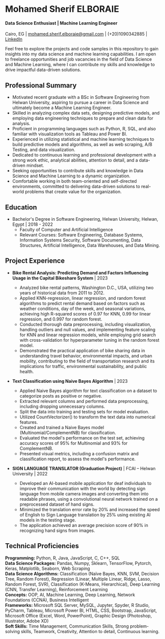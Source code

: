 # Mohamed Sherif ELBORAIE

#### Data Science Enthusiast | Machine Learning Engineer

Cairo, EG | mohamed.sherif.elboraie@gmail.com | (+20)1090342885 | [LinkedIn](https://www.linkedin.com/in/mohamed-sherif-elboraie/) 

Feel free to explore the projects and code samples in this repository to gain insights into my data science and machine learning capabilities.
I am open to freelance opportunities and job vacancies in the field of Data Science and Machine Learning, where I can contribute my skills and knowledge to drive impactful data-driven solutions.


## Professional Summary

- Motivated recent graduate with a BSc in Software Engineering from Helwan University, aspiring to pursue a career in Data Science and ultimately become a Machine Learning Engineer.
- Skilled in analyzing complex data sets, designing predictive models, and employing data engineering techniques to prepare and clean data for analysis. 
- Proficient in programming languages such as Python, R, SQL, and also familiar with visualization tools as Tableau and Power BI.
- Experienced in utilizing statistical and machine learning techniques to build predictive models and algorithms, as well as web scraping, A/B Testing, and data visualization.
- Dedicated to continuous learning and professional development with a strong work ethic, analytical abilities, attention to detail, and a data-driven mindset.
- Seeking opportunities to contribute skills and knowledge in Data Science and Machine Learning to a dynamic organization. 
- Comfortable working in both team-oriented and self-directed environments, committed to delivering data-driven solutions to real-world problems that create value for the organization.

## Education

- Bachelor's Degree in Software Engineering, Helwan University, Helwan, Egypt | 2018 - 2022
  - Faculty of Computer and Artificial Intelligence
  - Relevant Courses: Software Engineering, Database Systems, Information Systems Security, Software Documenting, Data Structures, Artificial Intelligence, Data Warehouses, and Data Mining.

## Project Experience

- **Bike Rental Analysis: Predicting Demand and Factors Influencing Usage in the Capital Bikeshare System** | 2023
  - Analyzed bike rental patterns, Washington D.C., USA, utilizing two years of historical data from 2011 to 2012.
  - Applied KNN-regression, linear regression, and random forest algorithms to predict rental demand based on factors such as weather conditions, day of the week, and seasonal variations, achieving high R-squared scores of 0.97 for KNN, 0.99 for linear regression, and 0.997 for random forest.
  - Conducted thorough data preprocessing, including visualization, handling outliers and null values, and implementing feature scaling for KNN and linear regression models, while employing grid search with cross-validation for hyperparameter tuning in the random forest model.
  - Demonstrated the practical application of bike sharing data in understanding travel behavior, environmental impacts, and urban mobility, contributing to the field of transportation research and its implications for traffic, environmental sustainability, and public health.

- **Text Classification using Naive Bayes Algorithm** | 2023
  - Applied Naive Bayes algorithm for text classification on a dataset to categorize posts as positive or negative.
  - Extracted relevant columns and performed data preprocessing, including dropping unnecessary columns.
  - Split the data into training and testing sets for model evaluation.
  - Utilized CountVectorizer() to transform the text data into numerical features.
  - Created and trained a Naive Bayes model (Multinomial/ComplementNB) for classification.
  - Evaluated the model's performance on the test set, achieving accuracy scores of 95% for Multinomial and 93% for ComplementNB.
  - Presented visual metrics, including a confusion matrix and classification report, to assess the model's performance.

- **SIGN LANGUAGE TRANSLATOR (Graduation Project)** | FCAI – Helwan University | 2022
  - Developed an AI-based mobile application for deaf individuals to improve their communication with the world by detecting sign language from mobile camera images and converting them into readable phrases, using a convolutional neural network trained on a preprocessed dataset of hand signs.
  - Minimized the translation error rate by 20% and increased the speed of English to Sign Language translation by 25% using existing AI models in the testing stage.
  - The application achieved an average precision score of 90% in recognizing hand signs from images.

## Technical Proficiencies

**Programming:**   Python, R, Java, JavaScript, C, C++, SQL  
**Data Science Packages:**   Pandas, Numpy, Sklearn, TensorFlow, Pytorch, Keras, Matplotlib, Seaborn, Web Scraping  
**Data Science Algorithms:**   Classification (Naïve Bayes, KNN, SVM, Decision Tree, Random Forest), Regression (Linear, Multiple Linear, Ridge, Lasso, Random Forest, SVR), Classification (K-Means, Hierarchical), Deep Learning (CNN, Transfer Learning), Reinforcement Learning  
**Concepts:**   OOP, AI, Machine Learning, Deep Learning, Network Foundations (CCNA), Business Intelligent  
**Frameworks:**   Microsoft SQL Server, MySQL, Jupyter, Spyder, R Studio, PyCharm, Tableau, Microsoft Power BI, HTML, CSS, Bootstrap, JavaScript, Microsoft Office (Excel, Word, PowerPoint), Graphic Design (Photoshop, Illustrator, Adobe XD)  
**Soft Skills:**   Time Management, Communication Skills, Strong problem-solving skills, Teamwork, Creativity, Attention to detail, Continuous learning.
